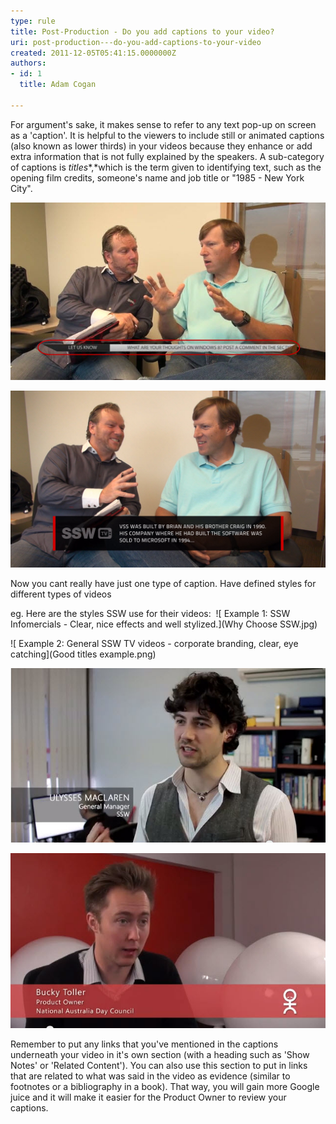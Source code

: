 ```yaml
---
type: rule
title: Post-Production - Do you add captions to your video?
uri: post-production---do-you-add-captions-to-your-video
created: 2011-12-05T05:41:15.0000000Z
authors:
- id: 1
  title: Adam Cogan

---
```


For argument's sake, it makes sense to refer to any text pop-up on screen as a 'caption'. ​It is helpful to the viewers to include still or animated captions (also known as lower thirds) in your videos because they enhance or add extra information that is not fully explained by the speakers. A sub-category of captions is *titles**,*which is the term given to identifying text​, such as the opening film credits, someone's name and job title or "1985 - New York City".
 
![ Bad example of captions - Text is too small and hard to read.](CTA_Bad_Example_2.jpg)

![ Good example of Captions - Text is clear and legible. Provides extra value to the viewer with content not mentioned in the video​](CTA_Good_Example_2.jpg)

Now you cant really have just one type of caption. Have defined styles for different types of videos

eg. Here are the styles SSW use for their videos:
​
![ Example 1: SSW Infomercials - Clear, nice effects and well stylized.](Why Choose SSW.jpg)

![ Example 2: General SSW TV videos - corporate branding, clear, eye catching](Good titles example.png)

![ Example 3: SSW Rules Videos - this is a good generic title style and works well for documentary style videos](SSWRules_LowerThirdsExample.jpg)

![ Example 4: SSW Case Studies - This allows us to represent Scrum roles with an icon](CaseStudy_LowerThirds.jpg)

Remember to put any links that you've mentioned in the captions underneath your video in it's own section (with a heading such as 'Show Notes' or 'Related Content'). You can also use this section to put in links that are related to what was said in the video as evidence (similar to footnotes or a bibliography in a book). That way, you will gain more Google juice and it will make it easier for the Product Owner to review your captions.
